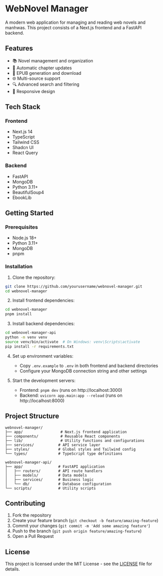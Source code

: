 # WebNovel Manager

A modern web application for managing and reading web novels and manhwas. This project consists of a Next.js frontend and a FastAPI backend.

## Features

- 📚 Novel management and organization
- 🔄 Automatic chapter updates
- 📖 EPUB generation and download
- 🌐 Multi-source support
- 🔍 Advanced search and filtering
- 📱 Responsive design

## Tech Stack

### Frontend
- Next.js 14
- TypeScript
- Tailwind CSS
- Shadcn UI
- React Query

### Backend
- FastAPI
- MongoDB
- Python 3.11+
- BeautifulSoup4
- EbookLib

## Getting Started

### Prerequisites

- Node.js 18+
- Python 3.11+
- MongoDB
- pnpm

### Installation

1. Clone the repository:
```bash
git clone https://github.com/yourusername/webnovel-manager.git
cd webnovel-manager
```

2. Install frontend dependencies:
```bash
cd webnovel-manager
pnpm install
```

3. Install backend dependencies:
```bash
cd webnovel-manager-api
python -m venv venv
source venv/bin/activate  # On Windows: venv\Scripts\activate
pip install -r requirements.txt
```

4. Set up environment variables:
   - Copy `.env.example` to `.env` in both frontend and backend directories
   - Configure your MongoDB connection string and other settings

5. Start the development servers:
   - Frontend: `pnpm dev` (runs on http://localhost:3000)
   - Backend: `uvicorn app.main:app --reload` (runs on http://localhost:8000)

## Project Structure

```
webnovel-manager/
├── app/                 # Next.js frontend application
├── components/          # Reusable React components
├── lib/                 # Utility functions and configurations
├── services/           # API service layer
├── styles/             # Global styles and Tailwind config
└── types/              # TypeScript type definitions

webnovel-manager-api/
├── app/                # FastAPI application
│   ├── routers/        # API route handlers
│   ├── models/         # Data models
│   ├── services/       # Business logic
│   └── db/             # Database configuration
└── scripts/            # Utility scripts
```

## Contributing

1. Fork the repository
2. Create your feature branch (`git checkout -b feature/amazing-feature`)
3. Commit your changes (`git commit -m 'Add some amazing feature'`)
4. Push to the branch (`git push origin feature/amazing-feature`)
5. Open a Pull Request

## License

This project is licensed under the MIT License - see the [LICENSE](LICENSE) file for details. 